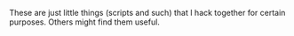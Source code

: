 These are just little things (scripts and such) that I hack together for certain
purposes.  Others might find them useful.
